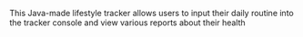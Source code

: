 This Java-made lifestyle tracker allows users to input their daily routine into the tracker console and view various reports about their health 
